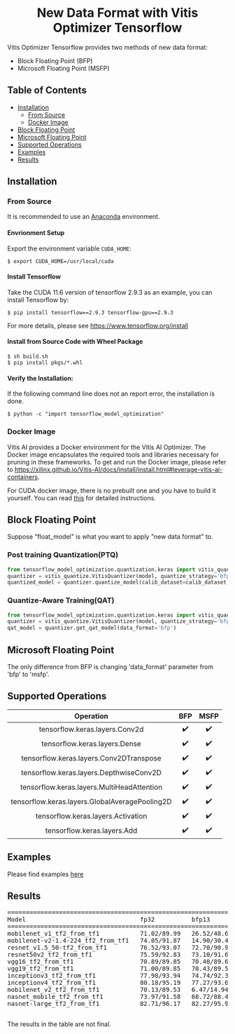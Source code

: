 <h1 align="center">New Data Format with Vitis Optimizer Tensorflow</h1>

Vitis Optimizer Tensorflow provides two methods of new data format:
- Block Floating Point (BFP)
- Microsoft Floating Point (MSFP)

## Table of Contents
- [Installation](#installation)
  - [From Source](#from-source)
  - [Docker Image](#docker-image)
- [Block Floating Point](#block-floating-point)
- [Microsoft Floating Point](#microsoft-floating-point)
- [Supported Operations](#supported-operations)
- [Examples](#examples)
- [Results](#results)

## Installation
### From Source
It is recommended to use an [Anaconda](https://www.anaconda.com/distribution/#download-section) environment.

#### Envrionment Setup
Export the environment variable `CUDA_HOME`:

```
$ export CUDA_HOME=/usr/local/cuda
```

#### Install Tensorflow
Take the CUDA 11.6 version of tensorflow 2.9.3 as an example, you can install Tensorflow by:

```
$ pip install tensorflow==2.9.3 tensorflow-gpu==2.9.3
```
For more details, please see https://www.tensorflow.org/install

#### Install from Source Code with Wheel Package

```
$ sh build.sh
$ pip install pkgs/*.whl
```

#### Verify the Installation:

If the following command line does not an report error, the installation is done.
```
$ python -c "import tensorflow_model_optimization"
```

### Docker Image
Vitis AI provides a Docker environment for the Vitis AI Optimizer. The Docker image encapsulates the required tools and libraries necessary for pruning in these frameworks. To get and run the Docker image, please refer to https://xilinx.github.io/Vitis-AI/docs/install/install.html#leverage-vitis-ai-containers.


For CUDA docker image, there is no prebuilt one and you have to build it yourself.
You can read [this](https://xilinx.github.io/Vitis-AI/docs/install/install.html#option-2-build-the-docker-container-from-xilinx-recipes) for detailed instructions.

## Block Floating Point
Suppose "float_model" is what you want to apply "new data format" to.

### Post training Quantization(PTQ)

```python
from tensorflow_model_optimization.quantization.keras import vitis_quantize
quantizer = vitis_quantize.VitisQuantizer(model, quantize_strategy='bfp')
quantized_model = quantizer.quantize_model(calib_dataset=calib_dataset, data_format='bfp')
```

### Quantize-Aware Training(QAT)

```python
from tensorflow_model_optimization.quantization.keras import vitis_quantize
quantizer = vitis_quantize.VitisQuantizer(model, quantize_strategy='bfp')
qat_model = quantizer.get_qat_model(data_format='bfp')
```

## Microsoft Floating Point
The only difference from BFP is changing 'data_format' parameter from 'bfp' to 'msfp'.

## Supported Operations

Operation             |BFP|MSFP
:--------------------:|:-------:|:------:
|tensorflow.keras.layers.Conv2d|:heavy_check_mark:|:heavy_check_mark:
|tensorflow.keras.layers.Dense|:heavy_check_mark:|:heavy_check_mark:
|tensorflow.keras.layers.Conv2DTranspose|:heavy_check_mark:|:heavy_check_mark:
|tensorflow.keras.layers.DepthwiseConv2D|:heavy_check_mark:|:heavy_check_mark:
|tensorflow.keras.layers.MultiHeadAttention|:heavy_check_mark:|:heavy_check_mark:
|tensorflow.keras.layers.GlobalAveragePooling2D|:heavy_check_mark:|:heavy_check_mark:
|tensorflow.keras.layers.Activation|:heavy_check_mark:|:heavy_check_mark:
|tensorflow.keras.layers.Add|:heavy_check_mark:|:heavy_check_mark:

## Examples
Please find examples [here](tensorflow_model_optimization/python/examples/quantization/keras/vitis/fashion_mnist_bfp)

## Results

<pre>
========================================================================================================
Model                               fp32          bfp13         msfp13        bfp16         msfp16      
========================================================================================================         
mobilenet_v1_tf2_from_tf1           71.02/89.99   26.52/48.69   36.02/60.94   70.15/89.50   70.52/89.74
mobilenet-v2-1.4-224_tf2_from_tf1   74.05/91.87   14.90/30.43   42.85/67.01   72.53/91.09   73.76/91.71
resnet_v1.5_50-tf2_from_tf1         76.52/93.07   72.70/90.99   75.17/92.37   76.42/93.07   76.40/93.06
resnet50v2_tf2_from_tf1             75.59/92.83   73.10/91.65   74.34/92.22   75.50/92.82   75.52/92.81
vgg16_tf2_from_tf1                  70.89/89.85   70.40/89.60   70.63/89.69   70.92/89.83   70.88/89.85
vgg19_tf2_from_tf1                  71.00/89.85   70.43/89.59   70.66/89.69   70.97/89.82   71.00/89.83
inceptionv3_tf2_from_tf1            77.98/93.94   74.74/92.38   75.82/92.85   77.86/93.91   77.86/93.92
inceptionv4_tf2_from_tf1            80.18/95.19   77.27/93.69   78.39/94.19   80.18/95.19   80.19/95.19
mobilenet_v2_tf2_from_tf1           70.13/89.53   6.47/14.94    29.18/52.00   68.57/88.64   69.51/89.20
nasnet_mobile_tf2_from_tf1          73.97/91.58   68.72/88.46   71.17/89.99   73.81/91.56   73.79/91.48
nasnet-large_tf2_from_tf1           82.71/96.17   82.27/95.98   82.40/96.02   82.69/96.16   82.68/96.17
________________________________________________________________________________________________________
</pre>

The results in the table are not final.
